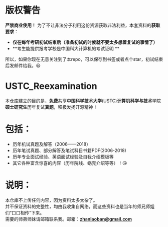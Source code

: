 # 版权警告
**严禁商业使用！**
为了不让非法分子利用这份资源获取非法利益，本套资料的**获取要求**：
- **仅在每年考研初试结束后（准备初试的时候就不要太多想着复试的事情了）**
- **考生能提供报考学校是中国科大计算机的考试证明  **

所以，如果你现在无意关注到了本repo，可以保存到书签或者点个star，初试结束后发邮件给我。😃


# USTC_Reexamination

本仓库建立的目的是，**免费**共享**中国科学技术大学**(USTC)**计算机科学与技术**学院**硕士研究生**历年复试**真题**，积极发扬开源精神！



# 包括：
- 历年机试真题及解答（2006——2018）
- 历年笔试真题、部分解答及笔试科目书籍PDF(2006-2018)
- 历年专业面试经验、英语面试经验及自我介绍模板等
- 其它各种富含惊喜的内容（历年院线、蜗壳介绍等等）！😘

# 说明：
本仓库不上传任何内容，因为资料太多太杂了。  
并不保证资料的完整性，均由我收集自网络，而这些资料也是当年的师兄师姐们“口口相传”下来。  
需要的师弟师妹请邮箱联系我。邮箱：**zhanlaoban@gmail.com**


